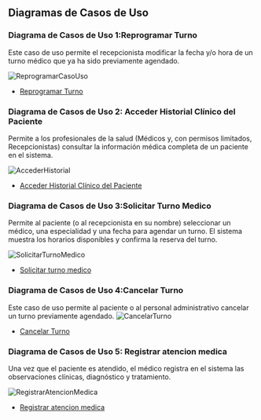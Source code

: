 ## Diagramas de Casos de Uso

### Diagrama de Casos de Uso 1:Reprogramar Turno
Este caso de uso permite el recepcionista modificar la fecha y/o hora de un turno médico que ya ha sido previamente agendado.

![ReprogramarCasoUso](https://github.com/user-attachments/assets/626d2823-f32d-4e6f-a416-9341c00b528e)



* [Reprogramar Turno](https://drive.google.com/file/d/1M8p2EHB-G0l0wQrpUvHN5EPJU9Cg9f6N/view?usp=sharing)

### Diagrama de Casos de Uso 2: Acceder Historial Clínico del Paciente
Permite a los profesionales de la salud (Médicos y, con permisos limitados, Recepcionistas) consultar la información médica completa de un paciente en el sistema.

![AccederHistorial](https://github.com/user-attachments/assets/d51e4431-e1b9-4043-af30-7b89fdb916f1)

* [Acceder Historial Clínico del Paciente](https://drive.google.com/file/d/1BJn5o5bpto6Y5N8xEY1rzOrdN6l_a2c_/view?usp=sharing)
### Diagrama de Casos de Uso 3:Solicitar Turno Medico
Permite al paciente (o al recepcionista en su nombre) seleccionar un médico, una especialidad y una fecha para agendar un turno. El sistema muestra los horarios disponibles y confirma la reserva del turno.

![SolicitarTurnoMedico](https://github.com/user-attachments/assets/5becc3e9-d564-416a-ba08-ef2d4870db89)

* [Solicitar turno medico](https://drive.google.com/file/d/1mm1YtYV6BGOl26tsH3khwfrpBgoLAh3q/view?usp=sharing)

### Diagrama de Casos de Uso 4:Cancelar Turno
Este caso de uso permite al paciente o al personal administrativo cancelar un turno previamente agendado.
![CancelarTurno](https://github.com/user-attachments/assets/9ae51f41-8ae9-4179-8f36-4be530d491ee)

* [Cancelar Turno](https://drive.google.com/file/d/1eDaXHF0HXUMPk3OGGQvdkUSguTrL6LRx/view?usp=sharing)

### Diagrama de Casos de Uso 5: Registrar atencion medica
Una vez que el paciente es atendido, el médico registra en el sistema las observaciones clínicas, diagnóstico y tratamiento.

![RegistrarAtencionMedica](https://github.com/user-attachments/assets/9f5cf9bc-2ac1-4952-9d98-53f7352ff83a)

* [Registrar atencion medica](https://drive.google.com/file/d/1lWFRn7kJMsPWgMduskbeW34QgIiQ_zw7/view?usp=sharing)
